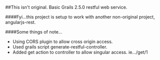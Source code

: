 ##This isn't original. Basic Grails 2.5.0 restful web service.

####Fyi...this project is setup to work with another non-original project, angularjs-rest.

####Some things of note...
* Using CORS plugin to allow cross origin access.
* Used grails script generate-restful-controller.
* Added get action to controller to allow singular access. ie.../get/1

